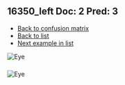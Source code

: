 ## 16350_left Doc: 2 Pred: 3
- [Back to confusion matrix](https://github.com/juliandewit/kaggle_retinopathy/blob/master/matrix.md)
- [Back to list](https://github.com/juliandewit/kaggle_retinopathy/blob/master/lists/23/list.md)
- [Next example in list](https://github.com/juliandewit/kaggle_retinopathy/blob/master/lists/23/16/16365_left.md)

![Eye](https://retinopaty.blob.core.windows.net/size1024/16350_left_2.jpeg)

### 

![Eye]()
